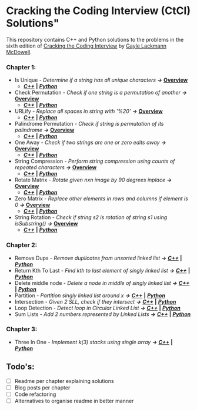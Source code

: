 # Cracking the Coding Interview (CtCI) Solutions"

This repository contains C++ and Python solutions to the problems in the sixth edition of [Cracking the Coding Interview](http://www.crackingthecodinginterview.com/) by [Gayle Lackmann McDowell](http://www.gayle.com/).

### Chapter 1: 

* Is Unique - _Determine if a string has all unique characters_ **_&rarr;_**  **[Overview](/Chapter%201%20-%20Arrays%20and%20Strings#is-unique)** 
  * **_[C++](/Chapter%201%20-%20Arrays%20and%20Strings/Is%20Unique/is_unique.cpp)_**  **|** **_[Python](/Chapter%201%20-%20Arrays%20and%20Strings/Is%20Unique/is_unique.cpp)_**
* Check Permutation - _Check if one string is a permutation of another_ **_&rarr;_** **[Overview](/Chapter%201%20-%20Arrays%20and%20Strings#check-permutation)**  
  * **_[C++](/Chapter%201%20-%20Arrays%20and%20Strings/Check%20Permutation/check_permutation.cpp)_** **|** **_[Python](/Chapter%201%20-%20Arrays%20and%20Strings/Check%20Permutation/check_permutation.py)_** 
* URLify - _Replace all spaces in string with '%20'_ **_&rarr;_** **[Overview](/Chapter%201%20-%20Arrays%20and%20Strings#urlify)**
  * **_[C++](/Chapter%201%20-%20Arrays%20and%20Strings/URLify/urlify.cpp)_** **|** **_[Python](/Chapter%201%20-%20Arrays%20and%20Strings/URLify/urlify.py)_**
* Palindrome Permutation - *_Check if string is permutation of its palindrome_* **_&rarr;_** **[Overview](/Chapter%201%20-%20Arrays%20and%20Strings#palindrome-permutation)**
  * **_[C++](/Chapter%201%20-%20Arrays%20and%20Strings/Palindrome%20Permutation/palindrome_permutation.cpp)_** **|** **_[Python](/Chapter%201%20-%20Arrays%20and%20Strings/Palindrome%20Permutation/palindrome_permutation.py)_**
* One Away - *_Check if two strings are one or zero edits away_* **_&rarr;_** **[Overview](/Chapter%201%20-%20Arrays%20and%20Strings#one-away)**
  * **_[C++](/Chapter%201%20-%20Arrays%20and%20Strings/One%20Away/one_away.cpp)_** **|** **_[Python](/Chapter%201%20-%20Arrays%20and%20Strings/One%20Away/one_away.py)_**
* String Compression - *_Perform string compression using counts of repeated characters_* **_&rarr;_** **[Overview](/Chapter%201%20-%20Arrays%20and%20Strings#string-compression)**
  * **_[C++](/Chapter%201%20-%20Arrays%20and%20Strings/String%20Compression/string_compression.cpp)_** **|** **_[Python](/Chapter%201%20-%20Arrays%20and%20Strings/String%20Compression/string_compression.py)_**
* Rotate Matrix - *_Rotate given nxn image by 90 degrees inplace_* **_&rarr;_** **[Overview](/Chapter%201%20-%20Arrays%20and%20Strings#rotate-matrix)**
  * **_[C++](/Chapter%201%20-%20Arrays%20and%20Strings/Rotate%20Matrix/rotate_matrix.cpp)_** **|** **_[Python](/Chapter%201%20-%20Arrays%20and%20Strings/Rotate%20Matrix/rotate_matrix.py)_**
* Zero Matrix - *_Replace other elements in rows and columns if element is 0_* **_&rarr;_** **[Overview](/Chapter%201%20-%20Arrays%20and%20Strings#zero-matrix)**
  * **_[C++](/Chapter%201%20-%20Arrays%20and%20Strings/Zero%20Matrix/zero_matrix.cpp)_** **|** **_[Python](/Chapter%201%20-%20Arrays%20and%20Strings/Zero%20Matrix/zero_matrix.py)_**
* String Rotation - *_Check if string s2 is rotation of string s1 using isSubstring()_* **_&rarr;_** **[Overview](/Chapter%201%20-%20Arrays%20and%20Strings#string-rotation)**
  * **_[C++](/Chapter%201%20-%20Arrays%20and%20Strings/String%20Rotation/string_rotation.cpp)_** **|** **_[Python](/Chapter%201%20-%20Arrays%20and%20Strings/Zero%20Matrix/string_rotation.py)_**

### Chapter 2:
* Remove Dups - *_Remove duplicates from unsorted linked list_* **_&rarr;_** **_[C++](/Chapter%202%20-%20Linked%20Lists/Remove%20Dups/remove_dups.cpp)_** **|** **_[Python](/Chapter%202%20-%20Linked%20Lists/Remove%20Dups/remove_dups.py)_**
* Return Kth To Last - *_Find kth to last element of singly linked list_* **_&rarr;_** **_[C++](/Chapter%202%20-%20Linked%20Lists/Return%20Kth%20To%20Last/return_kth_to_last.cpp)_** **|** **_[Python](/Chapter%202%20-%20Linked%20Lists/Return%20Kth%20To%20Last/return_kth_to_last.py)_**
* Delete middle node - *_Delete a node in middle of singly linked list_* **_&rarr;_** **_[C++](/Chapter%202%20-%20Linked%20Lists/Delete%20Middle%20node/delete_middle_node.cpp)_** **|** **_[Python](/Chapter%202%20-%20Linked%20Lists/Delete%20Middle%20node%20/delete_middle_node.py)_**
* Partition - *_Partition singly linked list around x_* **_&rarr;_** **_[C++](/Chapter%202%20-%20Linked%20Lists/Partition/partition.cpp)_** **|** **_[Python](/Chapter%202%20-%20Linked%20Lists/Partition/partition.py)_**
* Intersection - *_Given 2 SLL, check if they intersect_* **_&rarr;_** **_[C++](/Chapter%202%20-%20Linked%20Lists/Intersection/Intersection.cpp)_** **|** **_[Python](/Chapter%202%20-%20Linked%20Lists/Intersection/Intersection.py)_**
* Loop Detection - *_Detect loop in Circular Linked List_* **_&rarr;_** **_[C++](/Chapter%202%20-%20Linked%20Lists/Loop%20Detection/loop_detection.cpp)_** **|** **_[Python](/Chapter%202%20-%20Linked%20Lists/Loop%20Detection/loop_detection.py)_**
* Sum Lists - *_Add 2 numbers represented by Linked Lists_* **_&rarr;_** **_[C++](/Chapter%202%20-%20Linked%20Lists/Sum%20Lists/sum_lists_forward1.cpp)_** **|** **_[Python](/Chapter%202%20-%20Linked%20Lists/Sum%20Lists/sum_lists_backward.py)_**
  
### Chapter 3:  
* Three In One - *_Implement k(3) stacks using single array_* **_&rarr;_** **_[C++](/Chapter%203%20-%20Stacks%20and%20Queues/Three%20in%20One/three_in_one.cpp)_** **|** **_[Python](/Chapter%203%20-%20Stacks%20and%20Queues/Three%20in%20One/three_in_one.py)_**

## Todo's:
- [ ] Readme per chapter explaining solutions  
- [ ] Blog posts per chapter  
- [ ] Code refactoring  
- [ ] Alternatives to organise readme in better manner
